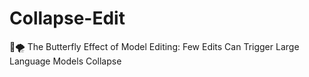 # Collapse-Edit
🦋🌪️ The Butterfly Effect of Model Editing: Few Edits Can Trigger Large Language Models Collapse
